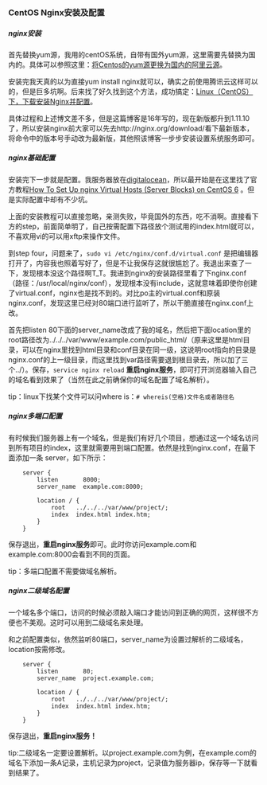 ### CentOS Nginx安装及配置

##### nginx安装

首先替换yum源，我用的centOS系统，自带有国外yum源，这里需要先替换为国内的。具体可以参照这里：[将Centos的yum源更换为国内的阿里云源](http://www.centoscn.com/CentOS/config/2015/0416/5189.html)。

安装完我天真的以为直接yum install nginx就可以，确实之前使用腾讯云这样可以的，但是巨多坑啊。后来找了好久找到这个方法，成功搞定：[Linux（CentOS）下，下载安装Nginx并配置](http://www.cnblogs.com/jtlgb/p/5809808.html)。

具体过程和上述博文差不多，但是这篇博客是16年写的，现在新版都升到1.11.10了，所以安装nginx前大家可以先去http://nginx.org/download/看下最新版本，将命令中的版本号手动改为最新版，其他照该博客一步步安装设置系统服务即可。

##### nginx基础配置

安装完下一步就是配置。我服务器放在[digitalocean](https://m.do.co/c/41a85b4d947a)，所以最开始是在这里找了官方教程[How To Set Up nginx Virtual Hosts (Server Blocks) on CentOS 6](https://www.digitalocean.com/community/tutorials/how-to-set-up-nginx-virtual-hosts-server-blocks-on-centos-6?utm_source=Customerio&utm_medium=Email_Internal&utm_campaign=Email_CentOSDistroNginxWelcome&mkt_tok=eyJpIjoiWW1aaU5HVTNNamN3TmpreSIsInQiOiJicXkzZ3VNYmtLQXNuaEFvVTBvZWZcLzlock9BYWNOMyttcUR3QVEwdm55MGMrcWxlUnZiaDVqcVZoSWllSVJTaW9Xd3o5UjRKcVgrSjl5T08rTTNYa2FcL0lRdTBFdXc4SlBvdkh1SVVoTk13UnlOQ0MxZ3ZNenZ3M1F5Q3htRDFKIn0%3D) 。但是实际配置中却有不少坑。

上面的安装教程可以直接忽略，亲测失败，毕竟国外的东西，吃不消啊。直接看下方的step，前面简单明了，自己按需配置下路径放个测试用的index.html就可以，不喜欢用vi的可以用xftp来操作文件。

到step four，问题来了，`sudo vi /etc/nginx/conf.d/virtual.conf` 是把编辑器打开了，内容我也照着写好了，但是不让我保存这就很尴尬了。我退出来查了一下，发现根本没这个路径啊T_T。我进到nginx的安装路径里看了下nginx.conf（路径：/usr/local/nginx/conf），发现根本没有include，这就意味着即使你创建了virtual.conf，nginx也是找不到的。对比po主的virtual.conf和原装nginx.conf，发现这里已经对80端口进行监听了，所以干脆直接在nginx.conf上改。

首先把listen 80下面的server_name改成了我的域名，然后把下面location里的root路径改为../../../var/www/example.com/public_html/（原来这里是html目录，可以在nginx里找到html目录和conf目录在同一级，这说明root指向的目录是nginx.conf的上一级目录，而这里找到var路径需要退到根目录去，所以加了三个../）。保存，`service nginx reload` **重启nginx服务**，即可打开浏览器输入自己的域名看到效果了（当然在此之前确保你的域名配置了域名解析）。

tip：linux下找某个文件可以问where is：`# whereis(空格)文件名或者路径名`

##### nginx多端口配置

有时候我们服务器上有一个域名，但是我们有好几个项目，想通过这一个域名访问到所有项目的index，这里就需要用到端口配置。依然是找到nginx.conf，在最下面添加一条 server，如下所示：

```
    server {
        listen       8000;
        server_name  example.com:8000;

        location / {
            root   ../../../var/www/project/;
            index  index.html index.htm;
        }
    }
```

保存退出，**重启nginx服务**即可。此时你访问example.com和example.com:8000会看到不同的页面。

tip：多端口配置不需要做域名解析。

##### nginx二级域名配置

一个域名多个端口，访问的时候必须敲入端口才能访问到正确的网页，这样很不方便也不美观。这时可以用到二级域名来处理。

和之前配置类似，依然监听80端口，server_name为设置过解析的二级域名，location按需修改。

```
    server {
        listen       80;
        server_name  project.example.com;

        location / {
            root   ../../../var/www/project/;
            index  index.html index.htm;
        }
    }
```

保存退出，**重启nginx服务！**

tip:二级域名一定要设置解析。以project.example.com为例，在example.com的域名下添加一条A记录，主机记录为project，记录值为服务器ip，保存等一下就看到结果了。

